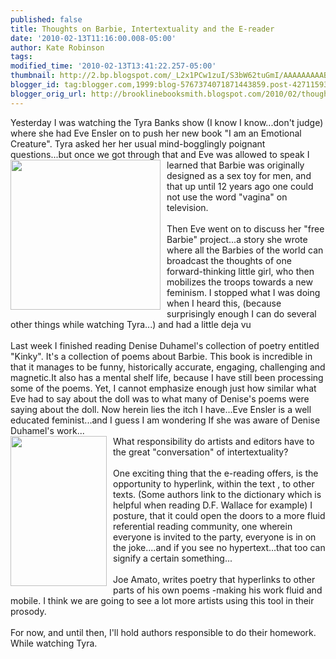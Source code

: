 ```yaml
---
published: false
title: Thoughts on Barbie, Intertextuality and the E-reader
date: '2010-02-13T11:16:00.008-05:00'
author: Kate Robinson
tags: 
modified_time: '2010-02-13T13:41:22.257-05:00'
thumbnail: http://2.bp.blogspot.com/_L2x1PCw1zuI/S3bW62tuGmI/AAAAAAAAABY/dWiIGL4djXw/s72-c/eve+ensler.jpg
blogger_id: tag:blogger.com,1999:blog-5767374071871443859.post-4271159353647561608
blogger_orig_url: http://brooklinebooksmith.blogspot.com/2010/02/thoughts-on-barbie-intertextuality-and.html
---
```


Yesterday I was watching the <span id="SPELLING_ERROR_0" class="blsp-spelling-error">Tyra</span> Banks show (I know I know...don't judge) where she had Eve <span id="SPELLING_ERROR_1" class="blsp-spelling-error">Ensler</span> on to push her new book "I am an Emotional Creature". <span id="SPELLING_ERROR_2" class="blsp-spelling-error">Tyra</span> asked her her usual mind-bogglingly poignant questions...but once we got through that and Eve was allowed to speak I learned that<a href="http://2.bp.blogspot.com/_L2x1PCw1zuI/S3bW62tuGmI/AAAAAAAAABY/dWiIGL4djXw/s1600-h/eve+ensler.jpg"><img style="MARGIN: 0px 10px 10px 0px; WIDTH: 240px; FLOAT: left; HEIGHT: 240px; CURSOR: hand" id="BLOGGER_PHOTO_ID_5437769906704489058" border="0" alt="" src="http://2.bp.blogspot.com/_L2x1PCw1zuI/S3bW62tuGmI/AAAAAAAAABY/dWiIGL4djXw/s320/eve+ensler.jpg" /></a> Barbie was originally designed as a sex toy for men, and that up until 12 years ago one could not use the word "vagina" on television.<br /><br />Then Eve went on to discuss her "free Barbie" project...a story she wrote where all the Barbies of the world can broadcast the thoughts of one forward-thinking little girl, who then mobilizes the troops towards a new feminism. I stopped what I was doing when I heard this, (because surprisingly enough I can do several other things while watching <span id="SPELLING_ERROR_3" class="blsp-spelling-error">Tyra</span>...) and had a little <span id="SPELLING_ERROR_4" class="blsp-spelling-error">deja</span> <span id="SPELLING_ERROR_5" class="blsp-spelling-error">vu</span><br /><br />Last week I finished reading Denise <span id="SPELLING_ERROR_6" class="blsp-spelling-error">Duhamel's</span> collection of poetry entitled "Kinky". It's a collection of poems about Barbie. This book is incredible in that it manages to be funny, historically accurate, engaging, challenging and magnetic.It also has a mental shelf life, because I have still been processing some of the poems. Yet, I cannot emphasize enough just how similar what Eve had to say about the doll was to what many of Denise's poems were saying about the doll. Now herein lies the itch I have...Eve <span id="SPELLING_ERROR_7" class="blsp-spelling-error">Ensler</span> is a well educated feminist...and I guess I am wondering If she was aware of Denise <span id="SPELLING_ERROR_8" class="blsp-spelling-error">Duhamel's</span> work...<br />What responsibility do artists and <span id="SPELLING_ERROR_9" class="blsp-spelling-error">edi</span><a href="http://1.bp.blogspot.com/_L2x1PCw1zuI/S3bW6oqCA4I/AAAAAAAAABQ/kUCBHaUv4Mo/s1600-h/kinky.jpg"><img style="MARGIN: 0px 10px 10px 0px; WIDTH: 154px; FLOAT: left; HEIGHT: 240px; CURSOR: hand" id="BLOGGER_PHOTO_ID_5437769902930920322" border="0" alt="" src="http://1.bp.blogspot.com/_L2x1PCw1zuI/S3bW6oqCA4I/AAAAAAAAABQ/kUCBHaUv4Mo/s320/kinky.jpg" /></a>tors have to the great "conversation" of <span id="SPELLING_ERROR_10" class="blsp-spelling-error">intertextuality</span>?<br /><br />One exciting thing that the e-reading offers, is the opportunity to hyperlink, within the text , to other texts. (Some authors link to the dictionary which is helpful when reading D.F. Wallace for example) I posture, that it could open the doors to a more fluid referential reading community, one wherein everyone is invited to the party, everyone is in on the joke....and if you see no hypertext...that too can signify a certain something...<br /><br />Joe <span id="SPELLING_ERROR_11" class="blsp-spelling-error">Amato</span>, writes poetry that hyperlinks to other parts of his own poems -making his work fluid and mobile. I think we are going to see a lot more artists using this tool in their prosody.<br /><br />For now, and until then, I'll hold authors responsible to do their homework. While watching <span id="SPELLING_ERROR_12" class="blsp-spelling-error">Tyra</span>.